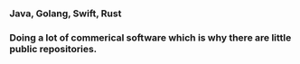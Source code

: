 ### Java, Golang, Swift, Rust
### Doing a lot of commerical software which is why there are little public repositories.
